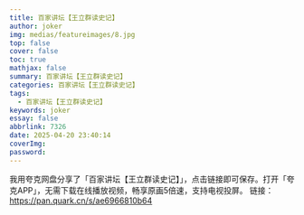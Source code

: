 ```yaml
---
title: 百家讲坛【王立群读史记】
author: joker
img: medias/featureimages/8.jpg
top: false
cover: false
toc: true
mathjax: false
summary: 百家讲坛【王立群读史记】
categories: 百家讲坛【王立群读史记】
tags:
  - 百家讲坛【王立群读史记】
keywords: joker
essay: false
abbrlink: 7326
date: 2025-04-20 23:40:14
coverImg:
password:
---
```


我用夸克网盘分享了「百家讲坛【王立群读史记】」，点击链接即可保存。打开「夸克APP」，无需下载在线播放视频，畅享原画5倍速，支持电视投屏。
链接：https://pan.quark.cn/s/ae6966810b64
